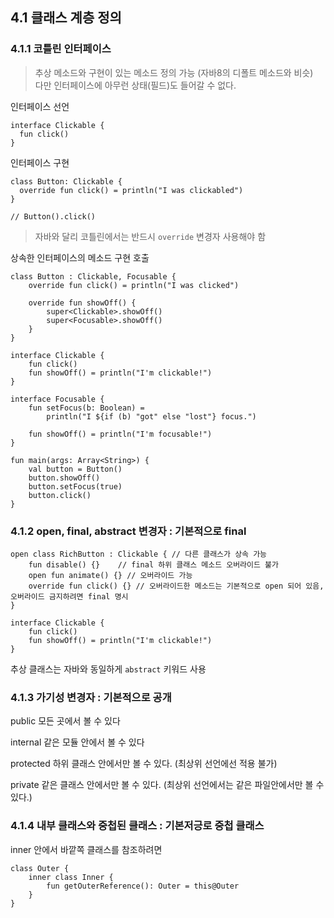 ## 4.1 클래스 계층 정의
### 4.1.1 코틀린 인터페이스

>추상 메소드와 구현이 있는 메소드 정의 가능 (자바8의 디폴트 메소드와 비슷)  
다만 인터페이스에 아무런 상태(필드)도 들어갈 수 없다.

인터페이스 선언
```
interface Clickable {
  fun click()
}
```

인터페이스 구현
```
class Button: Clickable {
  override fun click() = println("I was clickabled")
}

// Button().click()
```

>자바와 달리 코틀린에서는 반드시 `override` 변경자 사용해야 함

상속한 인터페이스의 메소드 구현 호출
```
class Button : Clickable, Focusable {
    override fun click() = println("I was clicked")

    override fun showOff() {
        super<Clickable>.showOff()
        super<Focusable>.showOff()
    }
}

interface Clickable {
    fun click()
    fun showOff() = println("I'm clickable!")
}

interface Focusable {
    fun setFocus(b: Boolean) =
        println("I ${if (b) "got" else "lost"} focus.")

    fun showOff() = println("I'm focusable!")
}

fun main(args: Array<String>) {
    val button = Button()
    button.showOff()
    button.setFocus(true)
    button.click()
}
```

### 4.1.2 open, final, abstract 변경자 : 기본적으로 final

```
open class RichButton : Clickable { // 다른 클래스가 상속 가능
    fun disable() {}    // final 하위 클래스 메소드 오버라이드 불가
    open fun animate() {} // 오버라이드 가능
    override fun click() {} // 오버라이드한 메소드는 기본적으로 open 되어 있음, 오버라이드 금지하려면 final 명시
}

interface Clickable {
    fun click()
    fun showOff() = println("I'm clickable!")
}
```

추상 클래스는 자바와 동일하게 `abstract` 키워드 사용

### 4.1.3 가기성 변경자 : 기본적으로 공개 

public 모든 곳에서 볼 수 있다

internal 같은 모듈 안에서 볼 수 있다

protected 하위 클래스 안에서만 볼 수 있다. (최상위 선언에선 적용 불가)

private 같은 클래스 안에서만 볼 수 있다. (최상위 선언에서는 같은 파일안에서만 볼 수 있다.)

### 4.1.4 내부 클래스와 중첩된 클래스 : 기본저긍로 중첩 클래스

inner 안에서 바깥쪽 클래스를 참조하려면
```
class Outer {
    inner class Inner {
        fun getOuterReference(): Outer = this@Outer
    }
}
```


